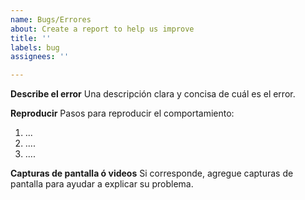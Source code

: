 ```yaml
---
name: Bugs/Errores
about: Create a report to help us improve
title: ''
labels: bug
assignees: ''

---
```


**Describe el error**
Una descripción clara y concisa de cuál es el error.

**Reproducir**
Pasos para reproducir el comportamiento:
1. ...
2. ....
3. ....

**Capturas de pantalla ó videos**
Si corresponde, agregue capturas de pantalla para ayudar a explicar su problema.
